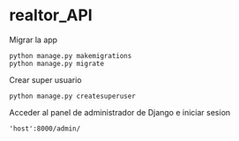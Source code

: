 # realtor_API

Migrar la app
```
python manage.py makemigrations
python manage.py migrate
```

Crear super usuario
```
python manage.py createsuperuser
```

Acceder al panel de administrador de Django e iniciar sesion
```
'host':8000/admin/
```

